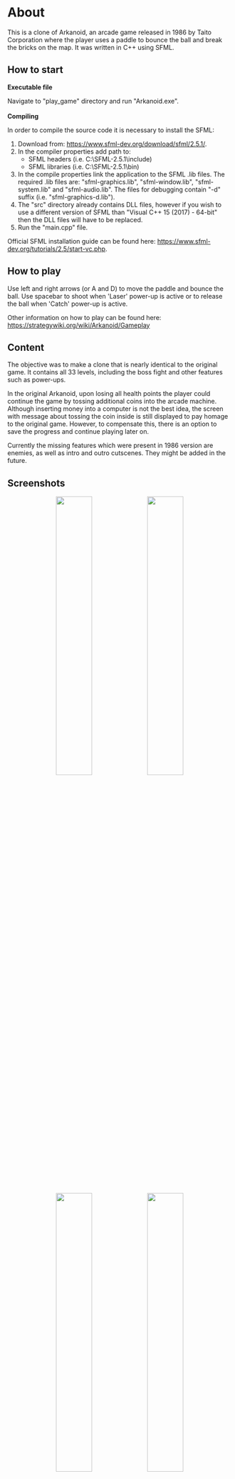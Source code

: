 About
=====

This is a clone of Arkanoid, an arcade game released in 1986 by Taito Corporation where the player uses a paddle to bounce the ball and break the bricks on the map. It was written in C++ using SFML. 

## How to start
**Executable file**

Navigate to "play_game" directory and run "Arkanoid.exe".
\
\
**Compiling**

In order to compile the source code it is necessary to install the SFML:
1. Download from: https://www.sfml-dev.org/download/sfml/2.5.1/. 
2. In the compiler properties add path to: 
    - SFML headers (i.e. C:\SFML-2.5.1\include)
    - SFML libraries (i.e. C:\SFML-2.5.1\bin)
3. In the compile properties link the application to the SFML .lib files. The required .lib files are: "sfml-graphics.lib", "sfml-window.lib", "sfml-system.lib" and "sfml-audio.lib". The files for debugging contain "-d" suffix (i.e. "sfml-graphics-d.lib").
4. The "src" directory already contains DLL files, however if you wish to use a different version of SFML than "Visual C++ 15 (2017) - 64-bit" then the DLL files will have to be replaced. 
5. Run the "main.cpp" file.

Official SFML installation guide can be found here: https://www.sfml-dev.org/tutorials/2.5/start-vc.php.

## How to play
Use left and right arrows (or A and D) to move the paddle and bounce the ball. Use spacebar to shoot when 'Laser' power-up is active or to release the ball when 'Catch' power-up is active. 

Other information on how to play can be found here: https://strategywiki.org/wiki/Arkanoid/Gameplay

## Content
The objective was to make a clone that is nearly identical to the original game. It contains all 33 levels, including the boss fight and other features such as power-ups. 

In the original Arkanoid, upon losing all health points the player could continue the game by tossing additional coins into the arcade machine. Although inserting money into a computer is not the best idea, the screen with message about tossing the coin inside is still displayed to pay homage to the original game. However, to compensate this, there is an option to save the progress and continue playing later on. 

Currently the missing features which were present in 1986 version are enemies, as well as intro and outro cutscenes. They might be added in the future.


## Screenshots
    
<p align="middle">
  <img src="https://user-images.githubusercontent.com/45266505/142075887-43036ddd-48ad-426c-b237-0b9168293075.png" width=40% height=40%>
  <img src="https://user-images.githubusercontent.com/45266505/142075993-9668e848-66e2-4f8b-86a7-64f181f890c5.png" width=40% height=40%>
  <img src="https://user-images.githubusercontent.com/45266505/169883606-46cae50b-b9e4-4136-bc49-e69324e7d0af.png" width=40% height=40%>
  <img src="https://user-images.githubusercontent.com/45266505/169883622-a265583f-0358-4b10-b975-0b5b7dcbf41e.png" width=40% height=40%>
  <img src="https://user-images.githubusercontent.com/45266505/169883638-1b97f306-82aa-4ebc-90fc-23f21ece7dbf.png" width=40% height=40%>
  <img src="https://user-images.githubusercontent.com/45266505/169883655-95420fd5-328f-43b9-9151-f389393e060a.png" width=40% height=40%>
  <img src="https://user-images.githubusercontent.com/45266505/169883663-17ad11ac-1e3f-4f05-9b4f-207e2e70a182.png" width=40% height=40%>
  <img src="https://user-images.githubusercontent.com/45266505/169883680-91af50e8-27ba-46df-8a10-14cd766e6f74.png" width=40% height=40%>
  <img src="https://user-images.githubusercontent.com/45266505/142076400-792f2de1-a5d3-4368-95d1-27b9efb611b0.png" width=40% height=40%>
  <img src="https://user-images.githubusercontent.com/45266505/142076467-78feb417-1a67-475c-96cf-df4916adb7e1.png" width=40% height=40%>
</p>
